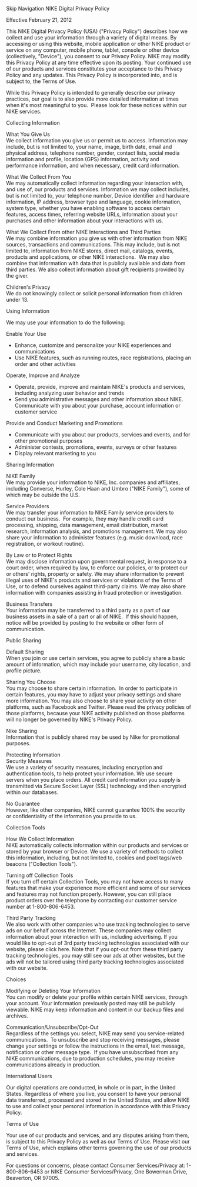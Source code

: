 Skip Navigation NIKE Digital Privacy Policy  
  

Effective February 21, 2012

This NIKE Digital Privacy Policy (USA) ("Privacy Policy") describes how we collect and use your information through a variety of digital means. By accessing or using this website, mobile application or other NIKE product or service on any computer, mobile phone, tablet, console or other device (collectively, "Device"), you consent to our Privacy Policy. NIKE may modify this Privacy Policy at any time effective upon its posting. Your continued use of our products and services constitutes your acceptance to this Privacy Policy and any updates. This Privacy Policy is incorporated into, and is subject to, the Terms of Use.  
  
While this Privacy Policy is intended to generally describe our privacy practices, our goal is to also provide more detailed information at times when it's most meaningful to you.  Please look for these notices within our NIKE services.    

  
  
Collecting Information  
  
What You Give Us  
We collect information you give us or permit us to access. Information may include, but is not limited to, your name, image, birth date, email and physical address, telephone number, gender, contact lists, social media information and profile, location (GPS) information, activity and performance information, and when necessary, credit card information.    
  
What We Collect From You  
We may automatically collect information regarding your interaction with, and use of, our products and services. Information we may collect includes, but is not limited to, your telephone number, Device identifier and hardware information, IP address, browser type and language, cookie information, system type, whether you have enabling software to access certain features, access times, referring website URLs, information about your purchases and other information about your interactions with us.  
  
What We Collect From other NIKE Interactions and Third Parties  
We may combine information you give us with other information from NIKE sources, transactions and communications. This may include, but is not limited to, information from NIKE stores, direct mail, catalogs, events, products and applications, or other NIKE interactions.  We may also combine that information with data that is publicly available and data from third parties. We also collect information about gift recipients provided by the giver.    
  
Children's Privacy  
We do not knowingly collect or solicit personal information from children under 13.  
  

  
Using Information  
  
We may use your information to do the following:  

Enable Your Use

*   Enhance, customize and personalize your NIKE experiences and communications 
*   Use NIKE features, such as running routes, race registrations, placing an order and other activities  
    

Operate, Improve and Analyze

*   Operate, provide, improve and maintain NIKE's products and services, including analyzing user behavior and trends
*   Send you administrative messages and other information about NIKE. Communicate with you about your purchase, account information or customer service  
    

Provide and Conduct Marketing and Promotions

*   Communicate with you about our products, services and events, and for other promotional purposes
*   Administer contests, promotions, events, surveys or other features
*   Display relevant marketing to you  
    

  
  
Sharing Information  
  
  
NIKE Family  
We may provide your information to NIKE, Inc. companies and affiliates, including Converse, Hurley, Cole Haan and Umbro ("NIKE Family"), some of which may be outside the U.S.  

  
Service Providers  
We may transfer your information to NIKE Family service providers to conduct our business.  For example, they may handle credit card processing, shipping, data management, email distribution, market research, information analysis, and promotions management. We may also share your information to administer features (e.g. music download, race registration, or workout routine).   

  
By Law or to Protect Rights  
We may disclose information upon governmental request, in response to a court order, when required by law, to enforce our policies, or to protect our or others' rights, property or safety. We may share information to prevent illegal uses of NIKE's products and services or violations of the Terms of Use, or to defend ourselves against third-party claims. We may also share information with companies assisting in fraud protection or investigation.

  
Business Transfers  
Your information may be transferred to a third party as a part of our business assets in a sale of a part or all of NIKE.  If this should happen, notice will be provided by posting to the website or other form of communication.  
  
  

  
Public Sharing  
  
Default Sharing  
When you join or use certain services, you agree to publicly share a basic amount of information, which may include your username, city location, and profile picture.  

  
Sharing You Choose  
You may choose to share certain information.  In order to participate in certain features, you may have to adjust your privacy settings and share more information. You may also choose to share your activity on other platforms, such as Facebook and Twitter. Please read the privacy policies of those platforms, because your NIKE activity published on those platforms will no longer be governed by NIKE's Privacy Policy.

  
Nike Sharing  
Information that is publicly shared may be used by Nike for promotional purposes.

  
Protecting Information  
Security Measures  
We use a variety of security measures, including encryption and authentication tools, to help protect your information. We use secure servers when you place orders. All credit card information you supply is transmitted via Secure Socket Layer (SSL) technology and then encrypted within our databases.

  
No Guarantee  
However, like other companies, NIKE cannot guarantee 100% the security or confidentiality of the information you provide to us.  

  
  
Collection Tools  
  
How We Collect Information  
NIKE automatically collects information within our products and services or stored by your browser or Device. We use a variety of methods to collect this information, including, but not limited to, cookies and pixel tags/web beacons ("Collection Tools").

  
Turning off Collection Tools  
If you turn off certain Collection Tools, you may not have access to many features that make your experience more efficient and some of our services and features may not function properly. However, you can still place product orders over the telephone by contacting our customer service number at 1-800-806-6453.

  
Third Party Tracking  
We also work with other companies who use tracking technologies to serve ads on our behalf across the Internet. These companies may collect information about your interaction with us, including advertising. If you would like to opt-out of 3rd party tracking technologies associated with our website, please click here. Note that if you opt-out from these third party tracking technologies, you may still see our ads at other websites, but the ads will not be tailored using third party tracking technologies associated with our website.    
  

  
Choices  
  
Modifying or Deleting Your Information  
You can modify or delete your profile within certain NIKE services, through your account. Your information previously posted may still be publicly viewable. NIKE may keep information and content in our backup files and archives.

  
Communication/Unsubscribe/Opt-Out  
Regardless of the settings you select, NIKE may send you service-related communications.  To unsubscribe and stop receiving messages, please change your settings or follow the instructions in the email, text message, notification or other message type.  If you have unsubscribed from any NIKE communications, due to production schedules, you may receive communications already in production.  
  
  
  
  
International Users  
  
Our digital operations are conducted, in whole or in part, in the United States. Regardless of where you live, you consent to have your personal data transferred, processed and stored in the United States, and allow NIKE to use and collect your personal information in accordance with this Privacy Policy.  
  
  
  
Terms of Use  
  
Your use of our products and services, and any disputes arising from them, is subject to this Privacy Policy as well as our Terms of Use. Please visit our Terms of Use, which explains other terms governing the use of our products and services.  

  
For questions or concerns, please contact Consumer Services/Privacy at: 1-800-806-6453 or NIKE Consumer Services/Privacy, One Bowerman Drive, Beaverton, OR 97005.